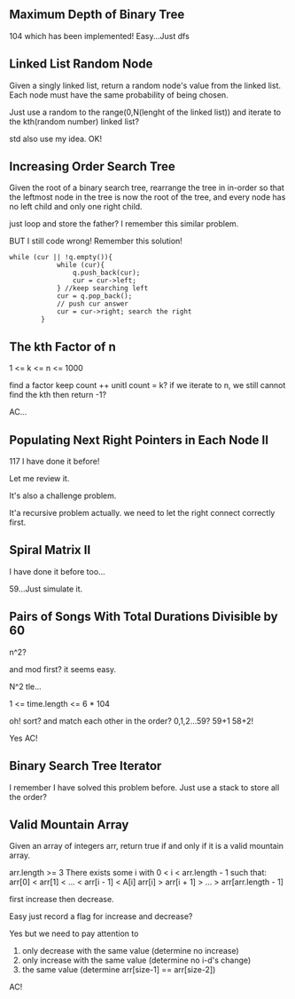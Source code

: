 ## Maximum Depth of Binary Tree

104 which has been implemented! Easy...Just dfs

## Linked List Random Node

Given a singly linked list, return a random node's value from the linked list. Each node must have the same probability of being chosen.

Just use a random to the range(0,N(lenght of the linked list)) and iterate to the kth(random number) linked list?

std also use my idea. OK!

## Increasing Order Search Tree

Given the root of a binary search tree, rearrange the tree in in-order so that the leftmost node in the tree is now the root of the tree, and every node has no left child and only one right child.

just loop and store the father? I remember this similar problem.

BUT I still code wrong! Remember this solution!

```
while (cur || !q.empty()){
            while (cur){
                q.push_back(cur);
                cur = cur->left;
            } //keep searching left
            cur = q.pop_back();
            // push cur answer
            cur = cur->right; search the right
        }
```

## The kth Factor of n

1 <= k <= n <= 1000

find a factor keep count ++ unitl count = k? if we iterate to n, we still cannot find the kth then return -1?

AC...

## Populating Next Right Pointers in Each Node II

117 I have done it before!

Let me review it.

It's also a challenge problem.

It'a recursive problem actually. we need to let the right connect correctly first.

## Spiral Matrix II

I have done it before too...

59...Just simulate it.

## Pairs of Songs With Total Durations Divisible by 60

n^2?

and mod first? it seems easy.

N^2 tle...

1 <= time.length <= 6 * 104

oh! sort? and match each other in the order? 0,1,2...59? 59+1 58+2!

Yes AC!

## Binary Search Tree Iterator

I remember I have solved this problem before. Just use a stack to store all the order?

## Valid Mountain Array

Given an array of integers arr, return true if and only if it is a valid mountain array.

arr.length >= 3
There exists some i with 0 < i < arr.length - 1 such that:
arr[0] < arr[1] < ... < arr[i - 1] < A[i]
arr[i] > arr[i + 1] > ... > arr[arr.length - 1]

first increase then decrease.

Easy just record a flag for increase and decrease?

Yes but we need to pay attention to

1. only decrease with the same value (determine no increase)
2. only increase with the same value (determine no i-d's change)
3. the same value (determine arr[size-1] == arr[size-2])

AC!